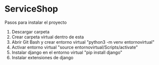 # ServiceShop
Pasos para instalar el proyecto
1. Descargar carpeta
2. Crear carpeta virtual dentro de esta
3. Abrir Git Bash y crear entorno virtual "python3 -m venv entornovirtual"
4. Activar entorno virtual "source entornovirtual/Scripts/activate"
5. Instalar django en el entorno virtual "pip install django"
6. Instalar extensiones de django 

